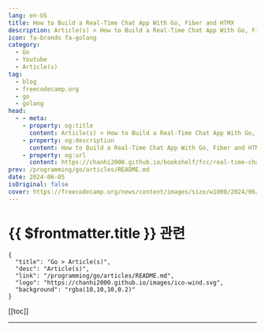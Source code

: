 ```yaml
---
lang: en-US
title: How to Build a Real-Time Chat App With Go, Fiber and HTMX
description: Article(s) > How to Build a Real-Time Chat App With Go, Fiber and HTMX
icon: fa-brands fa-golang
category: 
  - Go
  - Youtube
  - Article(s)
tag: 
  - blog
  - freecodecamp.org
  - go
  - golang
head:
  - - meta:
    - property: og:title
      content: Article(s) > How to Build a Real-Time Chat App With Go, Fiber and HTMX
    - property: og:description
      content: How to Build a Real-Time Chat App With Go, Fiber and HTMX
    - property: og:url
      content: https://chanhi2000.github.io/bookshelf/fcc/real-time-chat-with-go-fiber-htmx.html
prev: /programming/go/articles/README.md
date: 2024-06-05
isOriginal: false
cover: https://freecodecamp.org/news/content/images/size/w1000/2024/06/websocket.png
---
```


# {{ $frontmatter.title }} 관련

```component VPCard
{
  "title": "Go > Article(s)",
  "desc": "Article(s)",
  "link": "/programming/go/articles/README.md",
  "logo": "https://chanhi2000.github.io/images/ico-wind.svg",
  "background": "rgba(10,10,10,0.2)"
}
```

[[toc]]

---

<SiteInfo
  name="How to Build a Real-Time Chat App With Go, Fiber and HTMX"
  desc="In this tutorial, you'll build a simple real-time chat app using Go, Fiber and HTMX.  You will learn how to leverage the versatility of Fiber by making use of a WebSocket. You'll also learn how to create a reactive frontend without the use of JavaScript..."
  url="https://freecodecamp.org/news/real-time-chat-with-go-fiber-htmx/"
  logo="https://cdn.freecodecamp.org/universal/favicons/favicon.ico"
  preview="https://freecodecamp.org/news/content/images/size/w1000/2024/06/websocket.png"/>

<!-- TODO: 작성 -->

